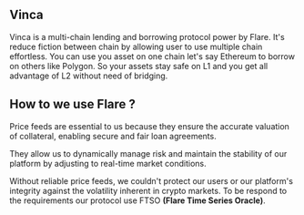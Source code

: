 ## Vinca
Vinca is a multi-chain lending and borrowing protocol power by Flare. It's reduce fiction between chain by allowing user to use multiple chain effortless. You can use you asset on one chain let's say Ethereum to borrow on others like Polygon. So your assets stay safe on L1 and you get all advantage of L2 without need of bridging.

## How to we use Flare ?

Price feeds are essential to us because they ensure the accurate valuation of collateral, enabling secure and fair loan agreements.

They allow us to dynamically manage risk and maintain the stability of our platform by adjusting to real-time market conditions.

Without reliable price feeds, we couldn't protect our users or our platform's integrity against the volatility inherent in crypto markets.
To be respond to the requirements our protocol use FTSO **(Flare Time Series Oracle)**.

